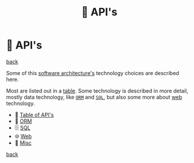 ﻿---
title: "🎁 API's"
description: "API and technology choices in this architecture: ORM, SQL, web and others."
image: "/images/api-page.png"
keywords:
  - orm
  - sql
  - web
  - tech stack
  - framework
  - c#
  - .net
  - coding
  - programming
  - software engineering
  - software development
  - software design
  - software architecture
  - computers
---

🎁 API's
========

[back](..)

Some of this [software architecture's](../index.md) technology choices are described here.

Most are listed out in a [table](table.md). Some technology is described in more detail, mostly data technology, like [`ORM`](orm.md) and [`SQL`](sql.md), but also some more about [web](web.md) technology.

- 📜 [Table of API's](table.md)
- 📀 [ORM](orm.md)
- 🗄️ [SQL](sql.md)
- 🌐 [Web](web.md)
- 🧱 [Misc](misc.md)

[back](..)
